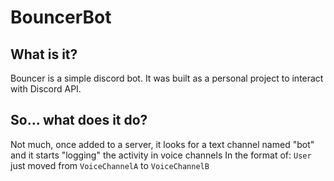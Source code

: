 # BouncerBot

## What is it?
Bouncer is a simple discord bot. It was built as a personal project to interact with Discord API.

## So... what does it do?
Not much, once added to a server, it looks for a text channel named "bot" and it starts "logging" the activity in voice channels
In the format of:
`User` just moved from `VoiceChannelA` to `VoiceChannelB`
